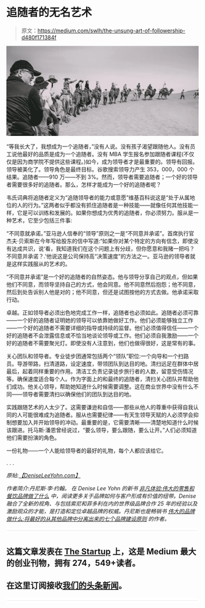 # 追随者的无名艺术

> 原文：<https://medium.com/swlh/the-unsung-art-of-followership-d480f171384f>

![](img/869d4c90302e83e1f8ff9c238aa30ccf.png)

“等我长大了，我想成为一个追随者，”没有人说。没有孩子渴望跟随他人。没有员工说他最好的品质是成为一个追随者。没有 MBA 学生报名参加跟随者课程(不仅仅是因为商学院不提供这些课程。)如今，成为领导者才是最重要的。领导有回报。领导被美化了。领导角色是最终目标。谷歌搜索领导力产生 353，000，000 个结果。追随者——910 万——不到 3%。然而，领导者需要追随者；一个好的领导者需要很多好的追随者。那么，怎样才能成为一个好的追随者呢？

韦氏词典将追随者定义为“追随领导者的能力或意愿”维基百科说这是“处于从属地位的人的行为。”这两者似乎都没有抓住追随者是一种技能——就像任何其他技能一样，它是可以训练和发展的。如果你想成为优秀的追随者，你必须努力。服从是一种艺术，它至少包括三件事:

“不同意就承诺。”亚马逊人信奉的“领导”原则之一是“不同意并承诺”。首席执行官杰夫·贝索斯在今年写给股东的信中写道:“如果你对某个特定的方向有信念，即使没有达成共识，说‘看，我知道我们在这个问题上有分歧，但你愿意和我赌一把吗？不同意并承诺？.'他说这是公司保持高“决策速度”的方法之一。亚马逊的领导者就是这样实践服从的艺术的。

“不同意并承诺”是一个好的追随者的自然姿态。他与领导分享自己的观点，但如果他们不同意，而领导坚持自己的方式，他会同意。他不同意然后抱怨；他不同意，然后到处告诉别人他是对的；他不同意，但还是试图按他的方式去做。他承诺采取行动。

卓越。正如领导者必须出色地完成工作一样，追随者也必须如此。追随者必须可靠——一个好的追随者证明她的领导可以依靠她做好工作。他们必须能够独立工作——一个好的追随者不需要详细的指导或持续的监督。他们必须值得信任——一个好的追随者不会泄露信息或不恰当地谈论领导或工作。他们必须自我激励——一个好的追随者不需要聚光灯。即使没有人注意到，他们也做得很好，这是常有的事。

关心团队和领导者。专业徒步团通常包括两个“领队”职位:一个向导和一个扫路员。导游带路，扫清道路，设定速度，带领团队到达目的地。清扫远足在群体中居最后，起着同样重要的作用。清洁工负责记录徒步旅行者的人数，留意受伤情况等。确保速度适合每个人。作为字面上的和最终的追随者，清扫关心团队并帮助他们成功。他关心领导，帮助她知道什么时候需要调整。这在商业世界中没有什么不同——领导者需要清扫以确保他们的团队到达目的地。

实践跟随艺术的人太少了。这需要谦逊和自信——那些从他人的尊重中获得自我认同的人可能很难成为追随者。服从也需要纪律——有天生领导天赋的人必须学会抑制想要加入并开始领导的冲动。最重要的是，它需要清晰——清楚地知道什么时候该跟进。托马斯·潘恩曾经说过，“要么领导，要么跟随，要么让开。”人们必须知道他们需要扮演的角色。

一份礼物——一个人能给领导者的最好的礼物，每个人都应该给它。

. . .

*原帖:*[*【DeniseLeeYohn.com】*](http://deniseleeyohn.com/the-unsung-art-of-followership/)

*作者简介:丹尼斯·李·约翰。* *在 Denise Lee Yohn 的新书* [*非凡体验:伟大的零售和餐饮品牌做了什么*](http://deniseleeyohn.com/extraordinary-experiences) *中，阅读更多关于品牌如何与客户形成有价值的纽带。Denise 融合了全新的视角、与包括索尼和菲多利在内的世界级品牌合作 25 年的经验以及激励观众的才能，是打造和定位卓越品牌的权威。丹尼斯也是畅销书* [*伟大的品牌做什么:将最好的从其他品牌中分离出来的七个品牌建设原则*](http://whatgreatbrandsdo.com/) *的作者。*

![](img/731acf26f5d44fdc58d99a6388fe935d.png)

## 这篇文章发表在 [The Startup](https://medium.com/swlh) 上，这是 Medium 最大的创业刊物，拥有 274，549+读者。

## 在这里订阅接收[我们的头条新闻](http://growthsupply.com/the-startup-newsletter/)。

![](img/731acf26f5d44fdc58d99a6388fe935d.png)